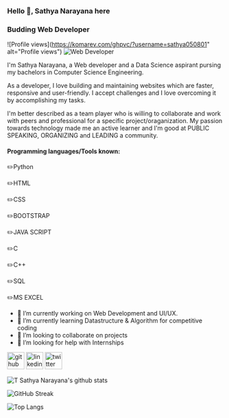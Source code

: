 ### Hello 👋, Sathya Narayana here
### Budding Web Developer
![Profile views](https://komarev.com/ghpvc/?username=sathya050801" alt="Profile views")
![Web Developer](https://media.giphy.com/media/iIqmM5tTjmpOB9mpbn/giphy.gif)
 
I'm Sathya Narayana, a Web developer and a Data Science aspirant pursing my bachelors in Computer Science Engineering. 

As a developer, I love building and maintaining websites which are faster, responsive and user-friendly. I accept challenges and I love overcoming it by accomplishing my tasks.
</p>

I'm better described as a team player who is willing to collaborate and work with peers and professional for a specific project/oraganization. My passion towards technology made me an active learner and  I'm good at PUBLIC SPEAKING, ORGANIZING and LEADING a community.

#### Programming languages/Tools known:                              

✏️Python

✏️HTML

✏️CSS

✏️BOOTSTRAP

✏️JAVA SCRIPT

✏️C

✏️C++ 

✏️SQL

✏️MS EXCEL


- 🔭 I’m currently working on Web Development and UI/UX.
- 🌱 I’m currently learning Datastructure & Algorithm for competitive coding 
- 👯 I’m looking to collaborate on projects 
- 🤔 I’m looking for help with Internships 


[<img src='https://cdn.jsdelivr.net/npm/simple-icons@3.0.1/icons/github.svg' alt='github' height='40'>](https://github.com/https://github.com/sathya050801)  [<img src='https://cdn.jsdelivr.net/npm/simple-icons@3.0.1/icons/linkedin.svg' alt='linkedin' height='40'>](https://www.linkedin.com/in/t-sathya-narayana//)  [<img src='https://cdn.jsdelivr.net/npm/simple-icons@3.0.1/icons/twitter.svg' alt='twitter' height='40'>](https://twitter.com/TSathya_050801)  

![T Sathya Narayana's github stats](https://github-readme-stats.vercel.app/api?username=sathya050801&show_icons=true&theme=radical)

![GitHub Streak](https://github-readme-streak-stats.herokuapp.com/?user=sathya050801&theme=radical)

![Top Langs](https://github-readme-stats.vercel.app/api/top-langs/?username=sathya050801&layout=compact&theme=radical)





